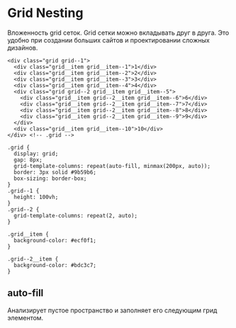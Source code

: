 # Grid Nesting
Вложенность grid сеток. Grid сетки можно вкладывать друг в друга. Это удобно при создании больших сайтов и проектировании сложных дизайнов.

    <div class="grid grid--1">
      <div class="grid__item grid__item--1">1</div>
      <div class="grid__item grid__item--2">2</div>
      <div class="grid__item grid__item--3">3</div>
      <div class="grid__item grid__item--4">4</div>
      <div class="grid grid--2 grid__item grid__item--5">
        <div class="grid__item grid--2__item grid__item--6">6</div>
        <div class="grid__item grid--2__item grid__item--7">7</div>
        <div class="grid__item grid--2__item grid__item--8">8</div>
        <div class="grid__item grid--2__item grid__item--9">9</div>
      </div>
      <div class="grid__item grid__item--10">10</div>
    </div> <!-- .grid -->

    .grid {
      display: grid;
      gap: 8px;
      grid-template-columns: repeat(auto-fill, minmax(200px, auto));
      border: 3px solid #9b59b6;
      box-sizing: border-box;
    }
    .grid--1 {
      height: 100vh;
    }
    .grid--2 {
      grid-template-columns: repeat(2, auto);
    }

    .grid__item {
      background-color: #ecf0f1;
    }

    .grid--2__item {
      background-color: #bdc3c7;
    }

## auto-fill
Анализирует пустое пространство и заполняет его следующим грид элементом.
